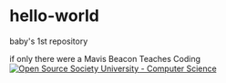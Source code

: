 # hello-world
baby's 1st repository

if only there were a Mavis Beacon Teaches Coding
<a href="https://github.com/ossu/computer-science"><img alt="Open Source Society University - Computer Science" src="https://img.shields.io/badge/OSSU-computer--science-blue.svg"></a>
